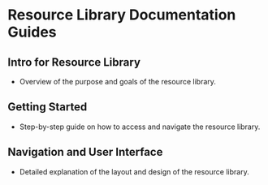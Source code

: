 # Resource Library Documentation Guides 
## Intro for Resource Library 
- Overview of the purpose and goals of the resource library.
## Getting Started 
- Step-by-step guide on how to access and navigate the resource library.
## Navigation and User Interface 
- Detailed explanation of the layout and design of the resource library.
